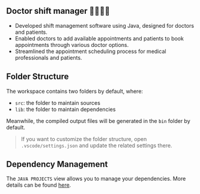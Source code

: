 ## Doctor shift manager 👨‍💻🧑‍⚕️

- Developed shift management software using Java, designed for doctors and patients.
- Enabled doctors to add available appointments and patients to book appointments through various doctor options.
- Streamlined the appointment scheduling process for medical professionals and patients.

## Folder Structure

The workspace contains two folders by default, where:

- `src`: the folder to maintain sources
- `lib`: the folder to maintain dependencies

Meanwhile, the compiled output files will be generated in the `bin` folder by default.

> If you want to customize the folder structure, open `.vscode/settings.json` and update the related settings there.

## Dependency Management

The `JAVA PROJECTS` view allows you to manage your dependencies. More details can be found [here](https://github.com/microsoft/vscode-java-dependency#manage-dependencies).
